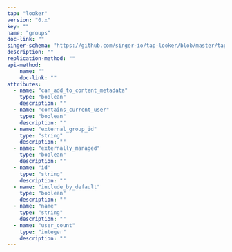 ```yaml
---
tap: "looker"
version: "0.x"
key: ""
name: "groups"
doc-link: ""
singer-schema: "https://github.com/singer-io/tap-looker/blob/master/tap_looker/schemas/groups.json"
description: ""
replication-method: ""
api-method:
    name: ""
    doc-link: ""
attributes:
  - name: "can_add_to_content_metadata"
    type: "boolean"
    description: ""
  - name: "contains_current_user"
    type: "boolean"
    description: ""
  - name: "external_group_id"
    type: "string"
    description: ""
  - name: "externally_managed"
    type: "boolean"
    description: ""
  - name: "id"
    type: "string"
    description: ""
  - name: "include_by_default"
    type: "boolean"
    description: ""
  - name: "name"
    type: "string"
    description: ""
  - name: "user_count"
    type: "integer"
    description: ""
---
```

